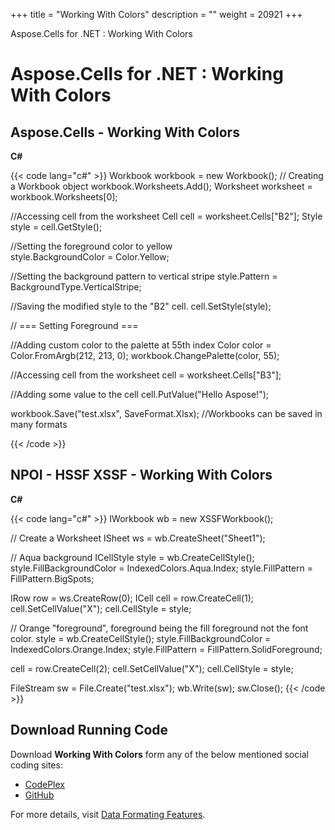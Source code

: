 +++
title = "Working With Colors" 
description = "" 
weight = 20921 
+++

Aspose.Cells for .NET : Working With Colors  

# Aspose.Cells for .NET : Working With Colors


## Aspose.Cells - Working With Colors

**C#**

{{< code lang="c#" >}}
Workbook workbook = new Workbook(); // Creating a Workbook object
workbook.Worksheets.Add();
Worksheet worksheet = workbook.Worksheets[0];

//Accessing cell from the worksheet
Cell cell = worksheet.Cells["B2"];
Style style = cell.GetStyle();            

//Setting the foreground color to yellow            
style.BackgroundColor = Color.Yellow;

//Setting the background pattern to vertical stripe
style.Pattern = BackgroundType.VerticalStripe;            

//Saving the modified style to the "B2" cell.
cell.SetStyle(style);

// === Setting Foreground ===

//Adding custom color to the palette at 55th index
Color color = Color.FromArgb(212, 213, 0);
workbook.ChangePalette(color, 55);

//Accessing cell from the worksheet
cell = worksheet.Cells["B3"];

//Adding some value to the cell
cell.PutValue("Hello Aspose!");

workbook.Save("test.xlsx", SaveFormat.Xlsx); //Workbooks can be saved in many formats

{{< /code >}}

## NPOI - HSSF XSSF - Working With Colors

**C#**

{{< code lang="c#" >}}
IWorkbook wb = new XSSFWorkbook();

// Create a Worksheet
ISheet ws = wb.CreateSheet("Sheet1");


// Aqua background
ICellStyle style = wb.CreateCellStyle();
style.FillBackgroundColor = IndexedColors.Aqua.Index;
style.FillPattern = FillPattern.BigSpots;

IRow row = ws.CreateRow(0);
ICell cell = row.CreateCell(1);
cell.SetCellValue("X");
cell.CellStyle = style;            

// Orange "foreground", foreground being the fill foreground not the font color.
style = wb.CreateCellStyle();
style.FillBackgroundColor = IndexedColors.Orange.Index;
style.FillPattern = FillPattern.SolidForeground;

cell = row.CreateCell(2);
cell.SetCellValue("X");
cell.CellStyle = style;

FileStream sw = File.Create("test.xlsx");
wb.Write(sw);
sw.Close();
{{< /code >}}

## Download Running Code

Download **Working With Colors** form any of the below mentioned social coding sites:

*   [CodePlex](https://asposenpoi.codeplex.com/downloads/get/1508249)
*   [GitHub](https://github.com/aspose-cells/Aspose.Cells-for-.NET/releases/download/Aspose.Cells_Vs_NPOI_HWPF_and_XWPF_v1.1/Working.With.Colors.zip)

For more details, visit [Data Formating Features](http://www.aspose.com/docs/display/cellsjava/Working+with+Data+Formatting).

